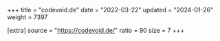 +++
title = "codevoid.de"
date = "2022-03-22"
updated = "2024-01-26"
weight = 7397

[extra]
source = "https://codevoid.de/"
ratio = 90
size = 7
+++
